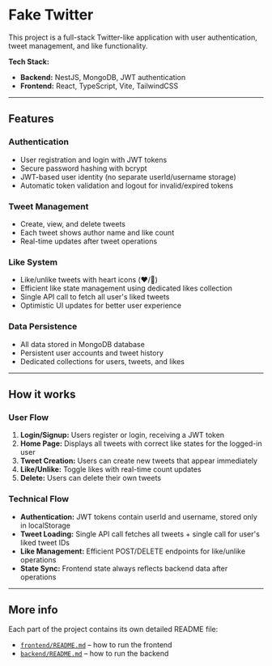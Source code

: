 # Fake Twitter

This project is a full-stack Twitter-like application with user authentication, tweet management, and like functionality.

**Tech Stack:**
- **Backend:** NestJS, MongoDB, JWT authentication
- **Frontend:** React, TypeScript, Vite, TailwindCSS

---

## Features

### Authentication
- User registration and login with JWT tokens
- Secure password hashing with bcrypt
- JWT-based user identity (no separate userId/username storage)
- Automatic token validation and logout for invalid/expired tokens

### Tweet Management
- Create, view, and delete tweets
- Each tweet shows author name and like count
- Real-time updates after tweet operations

### Like System
- Like/unlike tweets with heart icons (❤️/🤍)
- Efficient like state management using dedicated likes collection
- Single API call to fetch all user's liked tweets
- Optimistic UI updates for better user experience

### Data Persistence
- All data stored in MongoDB database
- Persistent user accounts and tweet history
- Dedicated collections for users, tweets, and likes

---

## How it works

### User Flow
1. **Login/Signup:** Users register or login, receiving a JWT token
2. **Home Page:** Displays all tweets with correct like states for the logged-in user
3. **Tweet Creation:** Users can create new tweets that appear immediately
4. **Like/Unlike:** Toggle likes with real-time count updates
5. **Delete:** Users can delete their own tweets

### Technical Flow
- **Authentication:** JWT tokens contain userId and username, stored only in localStorage
- **Tweet Loading:** Single API call fetches all tweets + single call for user's liked tweet IDs
- **Like Management:** Efficient POST/DELETE endpoints for like/unlike operations
- **State Sync:** Frontend state always reflects backend data after operations

---

## More info

Each part of the project contains its own detailed README file:

- [`frontend/README.md`](./frontend/README.md) – how to run the frontend
- [`backend/README.md`](./backend/README.md) – how to run the backend
